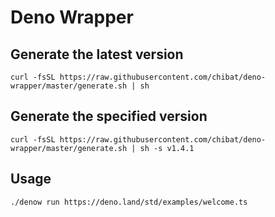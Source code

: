 # Deno Wrapper

## Generate the latest version

```
curl -fsSL https://raw.githubusercontent.com/chibat/deno-wrapper/master/generate.sh | sh
```

## Generate the specified version

```
curl -fsSL https://raw.githubusercontent.com/chibat/deno-wrapper/master/generate.sh | sh -s v1.4.1
```

## Usage

```
./denow run https://deno.land/std/examples/welcome.ts
```

